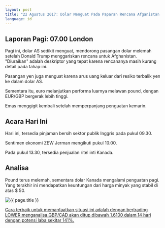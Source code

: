 ```yaml
---
layout: post
title: "22 Agustus 2017: Dolar Menguat Pada Paparan Rencana Afganistan Trump"
language: id
---
```

## Laporan Pagi: 07.00 London

Pagi ini, dolar AS sedikit menguat, mendorong pasangan dolar melemah setelah Donald Trump menggariskan rencana untuk Afghanistan. "Diuraikan" adalah deskriptor yang tepat karena rencananya masih kurang detail pada tahap ini.

Pasangan yen juga menguat karena arus uang keluar dari resiko terbalik yen ke dalam dolar AS.

Sementara itu, euro melanjutkan performa luarnya melawan pound, dengan EUR/GBP bergerak lebih tinggi.

Emas menggigit kembali setelah memperpanjang penguatan kemarin.

## Acara Hari Ini

Hari ini, tersedia pinjaman bersih sektor publik Inggris pada pukul 09.30.

Sentimen ekonomi ZEW Jerman mengikuti pukul 10.00.

Pada pukul 13.30, tersedia penjualan ritel inti Kanada.

## Analisa

Pound terus melemah, sementara dolar Kanada mengalami penguatan pagi. Yang terakhir ini mendapatkan keuntungan dari harga minyak yang stabil di atas $ 50.

<img src="{{ site.url }}/images/aug-17/id-22-aug-17.png" alt="{{ page.title }}" title="{{ page.title }}">

<a href="%LINK%%?currency=USD& market=forex&underlying=frxGBPCAD&formname=higherlower&duration_amount=14&duration_units=d&amount=10&amount_type=payout&expiry_type=duration&barrier=1.61" target="_blank">Cara terbaik untuk memanfaatkan situasi ini adalah dengan bertrading LOWER menganalisa GBP/CAD akan ditup dibawah 1.6100 dalam 14 hari dengan potensi laba sekitar 141%.</a>